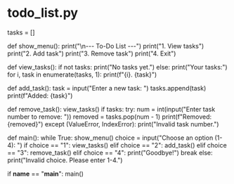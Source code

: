 # todo_list.py

tasks = []

def show_menu():
    print("\n--- To-Do List ---")
    print("1. View tasks")
    print("2. Add task")
    print("3. Remove task")
    print("4. Exit")

def view_tasks():
    if not tasks:
        print("No tasks yet.")
    else:
        print("Your tasks:")
        for i, task in enumerate(tasks, 1):
            print(f"{i}. {task}")

def add_task():
    task = input("Enter a new task: ")
    tasks.append(task)
    print(f"Added: {task}")

def remove_task():
    view_tasks()
    if tasks:
        try:
            num = int(input("Enter task number to remove: "))
            removed = tasks.pop(num - 1)
            print(f"Removed: {removed}")
        except (ValueError, IndexError):
            print("Invalid task number.")

def main():
    while True:
        show_menu()
        choice = input("Choose an option (1-4): ")
        if choice == "1":
            view_tasks()
        elif choice == "2":
            add_task()
        elif choice == "3":
            remove_task()
        elif choice == "4":
            print("Goodbye!")
            break
        else:
            print("Invalid choice. Please enter 1-4.")

if __name__ == "__main__":
    main()
